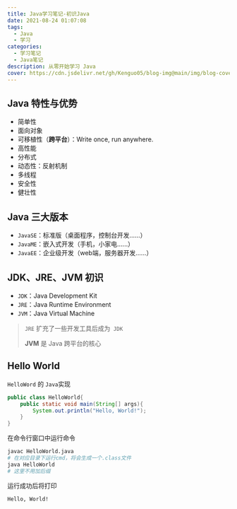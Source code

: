 ```yaml
---
title: Java学习笔记-初识Java
date: 2021-08-24 01:07:08
tags: 
  - Java
  - 学习
categories:
  - 学习笔记
  - Java笔记
description: 从零开始学习 Java
cover: https://cdn.jsdelivr.net/gh/Kenguo05/blog-img@main/img/blog-cover/Java.jpg
---
```


## Java 特性与优势

+ 简单性
+ 面向对象
+ 可移植性（**跨平台**）：Write once, run anywhere.
+ 高性能
+ 分布式
+ 动态性：反射机制
+ 多线程
+ 安全性
+ 健壮性

## Java 三大版本

+ `JavaSE`：标准版（桌面程序，控制台开发......）
+ `JavaME`：嵌入式开发（手机，小家电......）
+ `JavaEE`：企业级开发（web端，服务器开发......）

## JDK、JRE、JVM 初识

+ `JDK`：Java Development Kit
+ `JRE`：Java Runtime Environment
+ `JVM`：Java Virtual Machine

> `JRE` 扩充了一些开发工具后成为` JDK`
>
> **JVM** 是 Java 跨平台的核心

## Hello World 

`HelloWord` 的 `Java`实现

```java
public class HelloWorld{
	public static void main(String[] args){
		System.out.println("Hello, World!");
	}
}
```

在命令行窗口中运行命令

```sh
javac HelloWorld.java
# 在对应目录下运行cmd，将会生成一个.class文件
java HelloWorld
# 这里不用加后缀
```

运行成功后将打印

```sh
Hello, World!
```

